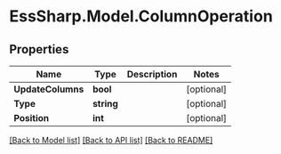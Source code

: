 # EssSharp.Model.ColumnOperation

## Properties

Name | Type | Description | Notes
------------ | ------------- | ------------- | -------------
**UpdateColumns** | **bool** |  | [optional] 
**Type** | **string** |  | [optional] 
**Position** | **int** |  | [optional] 

[[Back to Model list]](../README.md#documentation-for-models) [[Back to API list]](../README.md#documentation-for-api-endpoints) [[Back to README]](../README.md)


